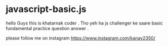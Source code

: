 # javascript-basic.js

hello Guys this is khatarnak coder .
Tho yeh ha js challenger ke saare basic fundamental practice question answer .

please follow me on instagram  https://www.instagram.com/kanav2350/

